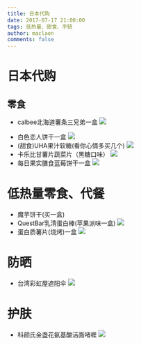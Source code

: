 ```yaml
---
title: 日本代购
date: 2017-07-17 21:00:00
tags: 低热量、甜食、手链
author: maclaon
comments: false
---
```

# 日本代购
## 零食
+ calbee北海道薯条三兄弟一盒
![](https://img.alicdn.com/imgextra/i4/2721013369/TB2EGGeiB4lpuFjy1zjXXcAKpXa_!!2721013369.jpg)

<!--more-->

+ 白色恋人饼干一盒
![](https://img.alicdn.com/imgextra/i1/725677994/TB22W.pXZwX61BjSspaXXXLrpXa_!!725677994.jpg)
+ (甜食)UHA果汁软糖(看你心情多买几个)
![](https://img.alicdn.com/imgextra/i1/1014978183/TB2JlWYu5pnpuFjSZFkXXc4ZpXa_!!1014978183.jpg)
+ 卡乐比甘薯片蔬菜片（黑糖口味）
![](https://img.alicdn.com/imgextra/i2/2721013369/TB2l0kRqCFmpuFjSZFrXXayOXXa_!!2721013369.jpg)
+ 每日果实膳食蓝莓饼干一盒
![](http://n1.itc.cn/img8/wb/recom/2016/04/17/146084900276128584.JPEG)

# 低热量零食、代餐
+ 魔芋饼干(买一盒)
+ QuestBar乳清蛋白棒(苹果派味一盒)
![](https://img.alicdn.com/imgextra/i3/2898697520/TB2MRLfhJhvOuFjSZFBXXcZgFXa_!!2898697520.jpg)
+ 蛋白质薯片(烧烤)一盒
![](https://img.alicdn.com/imgextra/i3/2898697520/TB2dklmXjZnyKJjSZFxXXabIpXa_!!2898697520.jpg)

# 防晒
+ 台湾彩虹屋遮阳伞
![](https://img.alicdn.com/imgextra/i3/2027529692/TB2eTA3cXXXXXaMXXXXXXXXXXXX_!!2027529692.jpg)

# 护肤
+ 科颜氏金盏花氨基酸洁面啫喱
![](https://img.alicdn.com/imgextra/i3/3164711246/TB2wXqCbAZkyKJjy0FnXXXveFXa-3164711246.jpg)

